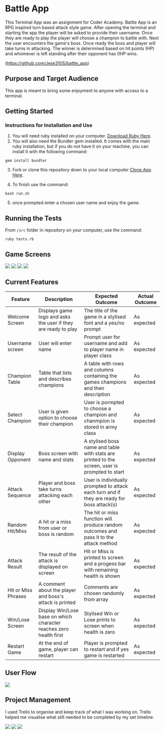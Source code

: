 # Battle App
This Terminal App was an assignment for Coder Academy. Battle App is an RPG inspired turn based attack style game.  After opening the terminal and starting the app the player will be asked to provide their username.  Once they are ready to play the player will choose a champion to battle with.  Next the user encounters the game's boss.  Once ready the boss and player will take turns in attacking. The winner is determined based on hit points (HP) and whomever is left standing after their opponent has 0HP wins.

(https://github.com/Jese310S/battle_app)

## Purpose and Target Audience
This app is meant to bring some enjoyment to anyone with access to a terminal.

## Getting Started

### Instructions for Installation and Use

1. You will need ruby installed on your computer. [Download Ruby Here](https://www.ruby-lang.org/en/).
2. You will also need the Bundler gem installed. It comes with the main ruby installation, but if you do not have it on your machine, you can install it with the following command:

`gem install bundler`

3. Fork or clone this repository down to your local computer [Clone App Here](https://github.com/Jese310S/battle_app.git).

4. To finish use the command:

`bash run.sh`

5. once prompted enter a chosen user name and enjoy the game.

## Running the Tests

From `/src` folder in repository on your computer, use the command:

`ruby tests.rb`


## Game Screens

![](./docs/gifs/welcome_screen.gif)
![](./docs/gifs/hit.gif)
![](./docs/gifs/choose_champ.gif)
![](./docs/gifs/Win_screen.gif)


## Current Features


| Feature | Description | Expected Outcome | Actual Outcome |
| ------ | ------ | ------- | ------ |
| Welcome Screen | Displays game logo and asks the user if they are ready to play | The title of the game in a stylised font and a yes/no prompt | As expected
| Username screen  | User will enter name | Prompt user for username and add to player name in player class | As expected
| Champion Table | Table that lists and describes champions  | A table with rows and columns containing the games champions and their description | As expected
| Select Champion | User is given option to choose their champion | User is pormpted to choose a champion and chanmpion is stored in army class | As expected
|  Display Opponent | Boss screen with name and stats | A stylised boss name and table with stats are printed to the screen, user is prompted to start | As expected
| Attack Sequence | Player and boss take turns attacking each other | User is individually prompted to attack each turn and if they are ready for boss attack(s) | As expected
| Random Hit/Miss | A hit or a miss from user or boss is random | The hit or miss function will produce random outcomes and pass it to the attack method | As expected
| Attack Result | The result of the attack is displayed on screen | Hit or Miss is printed to screen and a progess bar with remaining health is shown | As expected
| Hit or Miss Phrases | A comment about the player and boss's attack is printed  | Comments are chosen randomly from array | As expected
| Win/Lose Screen | Display Win/Lose base on which character reaches zero health first | Stylised Win or Lose prints to screen when health is zero | As expected
| Restart Game | At the end of game, player can restart | Player is prompted to restart and if yes game is restarted | As expected

## User Flow 
![](./docs/gifs/flow_chart.png)


## Project Management

I used Trello to organise and keep track of what I was working on. Trello helped me visualise what still needed to be completed by my set timeline.


![](./docs/trello/trello_1.png)
![](./docs/trello/trello_4.png)
![](./docs/trello/trello_7.png)


















